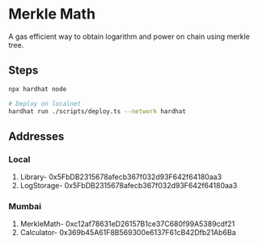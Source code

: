 # Merkle Math

A gas efficient way to obtain logarithm and power on chain using merkle tree.

## Steps

```sh
npx hardhat node

# Deploy on localnet
hardhat run ./scripts/deploy.ts --network hardhat
```

## Addresses

### Local
1. Library- 0x5FbDB2315678afecb367f032d93F642f64180aa3
2. LogStorage- 0x5FbDB2315678afecb367f032d93F642f64180aa3

### Mumbai
1. MerkleMath- 0xc12af78631eD26157B1ce37C680f99A5389cdf21
2. Calculator- 0x369b45A61F8B569300e6137F61cB42Dfb21Ab6Ba
